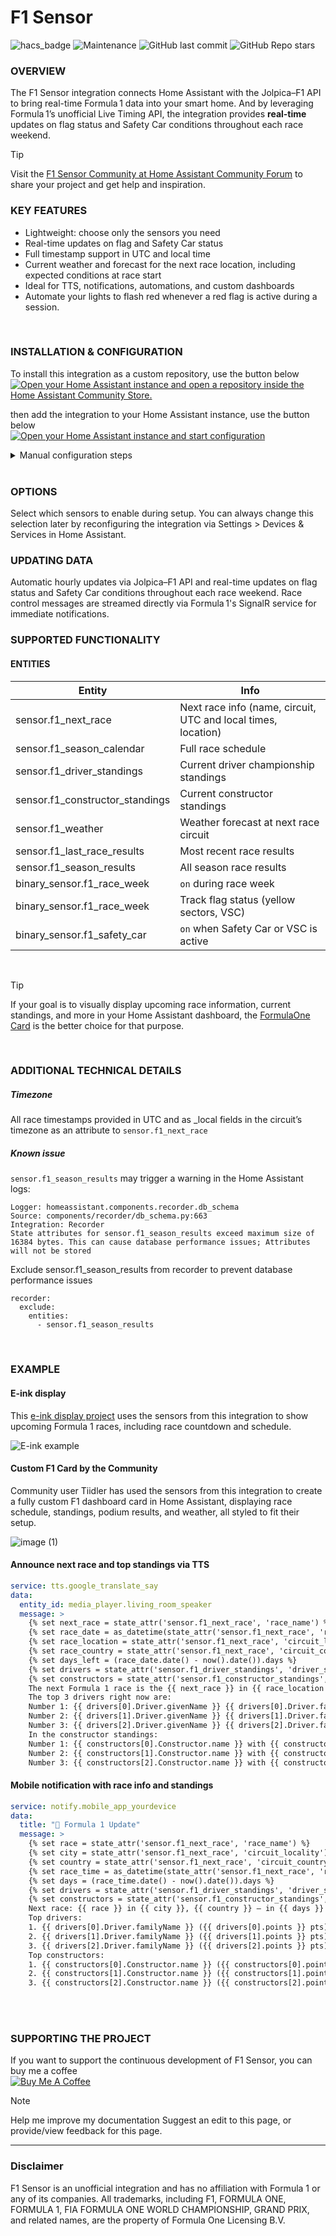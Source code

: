 # F1 Sensor

![hacs_badge](https://img.shields.io/badge/HACS-Default-41BDF5.svg?style=) <img alt="Maintenance" src="https://img.shields.io/maintenance/yes/2025"> <img alt="GitHub last commit" src="https://img.shields.io/github/last-commit/Nicxe/f1_sensor"> <img alt="GitHub Repo stars" src="https://img.shields.io/github/stars/Nicxe/f1_sensor">


### OVERVIEW

The F1 Sensor integration connects Home Assistant with the Jolpica–F1 API to bring real-time Formula 1 data into your smart home. And by leveraging Formula 1’s unofficial Live Timing API, the integration provides **real-time** updates on flag status and Safety Car conditions throughout each race weekend.


> [!TIP]
Visit the [F1 Sensor Community at Home Assistant Community Forum](https://community.home-assistant.io/t/formula-1-racing-sensor/) to share your project and get help and inspiration.



### KEY FEATURES
- Lightweight: choose only the sensors you need  
- Real-time updates on flag and Safety Car status 
- Full timestamp support in UTC and local time  
- Current weather and forecast for the next race location, including expected conditions at race start
- Ideal for TTS, notifications, automations, and custom dashboards
- Automate your lights to flash red whenever a red flag is active during a session.
<br>

### INSTALLATION & CONFIGURATION

To install this integration as a custom repository, use the button below<br>
[![Open your Home Assistant instance and open a repository inside the Home Assistant Community Store.](https://my.home-assistant.io/badges/hacs_repository.svg)](https://my.home-assistant.io/redirect/hacs_repository/?owner=Nicxe&repository=f1_sensor&category=integration)

then add the integration to your Home Assistant instance, use the button below<br>
[![Open your Home Assistant instance and start configuration](https://my.home-assistant.io/badges/config_flow_start.svg)](https://my.home-assistant.io/redirect/config_flow_start?domain=f1_sensor)

<details>
<summary>Manual configuration steps</summary>

**Installation:**   
1. Download the latest release of the F1 Sensor integration from **[GitHub Releases](https://github.com/Nicxe/f1_sensor/releases)**.
2. Extract the downloaded files and place the `f1_sensor` folder in your Home Assistant `custom_components` directory (usually located in the `config/custom_components` directory).
3. Restart your Home Assistant instance to load the new integration.

**Configuration**
1. Browse to your Home Assistant instance.
2. Go to **Settings > Devices & Services**.
3. In the bottom right corner, select the **Add Integration** button.
4. From the list, select **F1 Sensor**.
5. Follow the on-screen instructions to complete the setup.
    
</details>
<br>

### OPTIONS
Select which sensors to enable during setup. You can always change this selection later by reconfiguring the integration via Settings > Devices & Services in Home Assistant.


### UPDATING DATA
Automatic hourly updates via Jolpica–F1 API and real-time updates on flag status and Safety Car conditions throughout each race weekend. Race control messages are streamed directly via Formula 1's SignalR service for immediate notifications.




### SUPPORTED FUNCTIONALITY

#### ENTITIES


| Entity                    | Info                                                             | 
| --------                  | --------                                                         | 
| sensor.f1_next_race       | Next race info (name, circuit, UTC and local times, location)    | 
| sensor.f1_season_calendar       | Full race schedule    | 
| sensor.f1_driver_standings       | Current driver championship standings    | 
| sensor.f1_constructor_standings       | Current constructor standings    | 
| sensor.f1_weather       | Weather forecast at next race circuit    | 
| sensor.f1_last_race_results       | Most recent race results    | 
| sensor.f1_season_results       | All season race results    | 
| binary_sensor.f1_race_week       | `on` during race week    |
| binary_sensor.f1_race_week       | Track flag status (yellow sectors, VSC)    | 
| binary_sensor.f1_safety_car       | `on` when Safety Car or VSC is active    |

<br>

> [!TIP]
> If your goal is to visually display upcoming race information, current standings, and more in your Home Assistant dashboard, the [FormulaOne Card](https://github.com/marcokreeft87/formulaone-card) is the better choice for that purpose.

<br>

### ADDITIONAL TECHNICAL DETAILS 

##### Timezone
All race timestamps provided in UTC and as _local fields in the circuit’s timezone as an attribute to `sensor.f1_next_race`


##### Known issue
`sensor.f1_season_results` may trigger a warning in the Home Assistant logs:
```
Logger: homeassistant.components.recorder.db_schema
Source: components/recorder/db_schema.py:663
Integration: Recorder
State attributes for sensor.f1_season_results exceed maximum size of 16384 bytes. This can cause database performance issues; Attributes will not be stored
```

Exclude sensor.f1_season_results from recorder to prevent database performance issues
```
recorder:
  exclude:
    entities:
      - sensor.f1_season_results
```




<br>

### EXAMPLE

#### E-ink display

This [e-ink display project](https://github.com/Nicxe/esphome) uses the sensors from this integration to show upcoming Formula 1 races, including race countdown and schedule.

![E-ink example](https://github.com/user-attachments/assets/96185a06-ed0b-421a-afa6-884864baca63)



#### Custom F1 Card by the Community

Community user Tiidler has used the sensors from this integration to create a fully custom F1 dashboard card in Home Assistant, displaying race schedule, standings, podium results, and weather, all styled to fit their setup.

![image (1)](https://github.com/user-attachments/assets/4ed2748c-2ae7-4529-8767-bedbaa98636f)








#### Announce next race and top standings via TTS

```yaml
service: tts.google_translate_say
data:
  entity_id: media_player.living_room_speaker
  message: >
    {% set next_race = state_attr('sensor.f1_next_race', 'race_name') %}
    {% set race_date = as_datetime(state_attr('sensor.f1_next_race', 'race_start_local')) %}
    {% set race_location = state_attr('sensor.f1_next_race', 'circuit_locality') %}
    {% set race_country = state_attr('sensor.f1_next_race', 'circuit_country') %}
    {% set days_left = (race_date.date() - now().date()).days %}
    {% set drivers = state_attr('sensor.f1_driver_standings', 'driver_standings') %}
    {% set constructors = state_attr('sensor.f1_constructor_standings', 'constructor_standings') %}
    The next Formula 1 race is the {{ next_race }} in {{ race_location }}, {{ race_country }}, happening in {{ days_left }} day{{ 's' if days_left != 1 else '' }}.
    The top 3 drivers right now are:
    Number 1: {{ drivers[0].Driver.givenName }} {{ drivers[0].Driver.familyName }} with {{ drivers[0].points }} points.
    Number 2: {{ drivers[1].Driver.givenName }} {{ drivers[1].Driver.familyName }} with {{ drivers[1].points }} points.
    Number 3: {{ drivers[2].Driver.givenName }} {{ drivers[2].Driver.familyName }} with {{ drivers[2].points }} points.
    In the constructor standings:
    Number 1: {{ constructors[0].Constructor.name }} with {{ constructors[0].points }} points.
    Number 2: {{ constructors[1].Constructor.name }} with {{ constructors[1].points }} points.
    Number 3: {{ constructors[2].Constructor.name }} with {{ constructors[2].points }} points.
```


#### Mobile notification with race info and standings

```yaml
service: notify.mobile_app_yourdevice
data:
  title: "🏁 Formula 1 Update"
  message: >
    {% set race = state_attr('sensor.f1_next_race', 'race_name') %}
    {% set city = state_attr('sensor.f1_next_race', 'circuit_locality') %}
    {% set country = state_attr('sensor.f1_next_race', 'circuit_country') %}
    {% set race_time = as_datetime(state_attr('sensor.f1_next_race', 'race_start_local')) %}
    {% set days = (race_time.date() - now().date()).days %}
    {% set drivers = state_attr('sensor.f1_driver_standings', 'driver_standings') %}
    {% set constructors = state_attr('sensor.f1_constructor_standings', 'constructor_standings') %}
    Next race: {{ race }} in {{ city }}, {{ country }} — in {{ days }} day{{ 's' if days != 1 else '' }}.
    Top drivers:
    1. {{ drivers[0].Driver.familyName }} ({{ drivers[0].points }} pts)
    2. {{ drivers[1].Driver.familyName }} ({{ drivers[1].points }} pts)
    3. {{ drivers[2].Driver.familyName }} ({{ drivers[2].points }} pts)
    Top constructors:
    1. {{ constructors[0].Constructor.name }} ({{ constructors[0].points }} pts)
    2. {{ constructors[1].Constructor.name }} ({{ constructors[1].points }} pts)
    3. {{ constructors[2].Constructor.name }} ({{ constructors[2].points }} pts)
```


<br>
<br>


### SUPPORTING THE PROJECT
If you want to support the continuous development of F1 Sensor, you can buy me a coffee<br>
<a href="https://buymeacoffee.com/niklasv" target="_blank"><img src="https://www.buymeacoffee.com/assets/img/custom_images/orange_img.png" alt="Buy Me A Coffee" style="height: auto !important;width: auto !important;" ></a>
<br>

> [!NOTE]  
> Help me improve my documentation Suggest an edit to this page, or provide/view feedback for this page.





---
### Disclaimer
F1 Sensor is an unofficial integration and has no affiliation with Formula 1 or any of its companies. All trademarks, including F1, FORMULA ONE, FORMULA 1, FIA FORMULA ONE WORLD CHAMPIONSHIP, GRAND PRIX, and related names, are the property of Formula One Licensing B.V.
